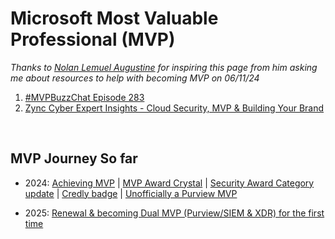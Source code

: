 <h1>Microsoft Most Valuable Professional (MVP)</h1>

*Thanks to [Nolan Lemuel Augustine]([https://www.linkedin.com/in/gauraverse/](https://www.linkedin.com/in/nolanaugustine/)) for inspiring this page from him asking me about resources to help with becoming MVP on 06/11/24*

1. [#MVPBuzzChat Episode 283](https://youtu.be/8_tnQfU31gs)
2. [Zync Cyber Expert Insights - Cloud Security, MVP & Building Your Brand](https://youtu.be/-pe-fDSo7H8) 

<br>

<h2>MVP Journey So far</h2>

* 2024: [Achieving MVP](https://www.linkedin.com/feed/update/urn:li:activity:7224878789258866689/) | [MVP Award Crystal](https://www.linkedin.com/feed/update/urn:li:activity:7234115050158854144/) | [Security Award Category update](https://www.linkedin.com/feed/update/urn:li:activity:7236839336384606209/) | [Credly badge](https://www.linkedin.com/feed/update/urn:li:activity:7244023663035826178/) | [Unofficially a Purview MVP](https://www.linkedin.com/feed/update/urn:li:activity:7253680060249862144/)

* 2025: [Renewal & becoming Dual MVP (Purview/SIEM & XDR) for the first time](https://www.linkedin.com/feed/update/urn:li:activity:7349097205422530561/)

